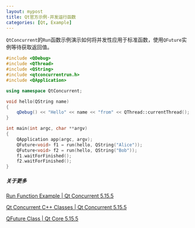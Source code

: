 ```yaml
---
layout: mypost
title: Qt官方示例-并发运行函数
categories: [Qt, Example]
---
```


`QtConcurrent`的`Run`函数示例演示如何将并发性应用于标准函数，使用`QFuture`实例等待获取返回值。

```cpp
#include <QDebug>
#include <QThread>
#include <QString>
#include <qtconcurrentrun.h>
#include <QApplication>

using namespace QtConcurrent;

void hello(QString name)
{
    qDebug() << "Hello" << name << "from" << QThread::currentThread();
}

int main(int argc, char **argv)
{
    QApplication app(argc, argv);
    QFuture<void> f1 = run(hello, QString("Alice"));
    QFuture<void> f2 = run(hello, QString("Bob"));
    f1.waitForFinished();
    f2.waitForFinished();
}
```

##### 关于更多

[Run Function Example | Qt Concurrent 5.15.5](https://doc.qt.io/qt-5/qtconcurrent-runfunction-example.html)

[Qt Concurrent C++ Classes | Qt Concurrent 5.15.5](https://doc.qt.io/qt-5/qtconcurrent-module.html)

[QFuture Class | Qt Core 5.15.5](https://doc.qt.io/qt-5/qfuture.html)